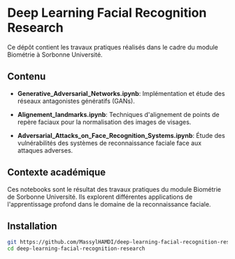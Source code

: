 # Deep Learning Facial Recognition Research

Ce dépôt contient les travaux pratiques réalisés dans le cadre du module Biométrie à Sorbonne Université.

## Contenu

- **Generative_Adversarial_Networks.ipynb**: Implémentation et étude des réseaux antagonistes génératifs (GANs).

- **Alignement_landmarks.ipynb**: Techniques d'alignement de points de repère faciaux pour la normalisation des images de visages.

- **Adversarial_Attacks_on_Face_Recognition_Systems.ipynb**: Étude des vulnérabilités des systèmes de reconnaissance faciale face aux attaques adverses.

## Contexte académique

Ces notebooks sont le résultat des travaux pratiques du module Biométrie de Sorbonne Université. Ils explorent différentes applications de l'apprentissage profond dans le domaine de la reconnaissance faciale.



## Installation

```bash
git https://github.com/MassylHAMDI/deep-learning-facial-recognition-research
cd deep-learning-facial-recognition-research
```
